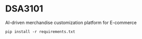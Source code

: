 # DSA3101
AI-driven merchandise customization platform for E-commerce

```
pip install -r requirements.txt
```

